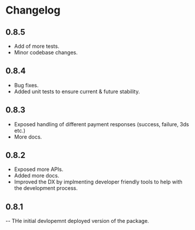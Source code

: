# Changelog

## 0.8.5

- Add of more tests.
- Minor codebase changes. 

## 0.8.4

- Bug fixes.
- Added unit tests to ensure current & future stability.

## 0.8.3

- Exposed handling of different payment responses (success, failure, 3ds etc.)
- More docs.

## 0.8.2

- Exposed more APIs.
- Added more docs.
- Improved the DX by implmenting developer friendly tools to help with the development process.

## 0.8.1

-- THe initial devlopemnt deployed version of the package.
